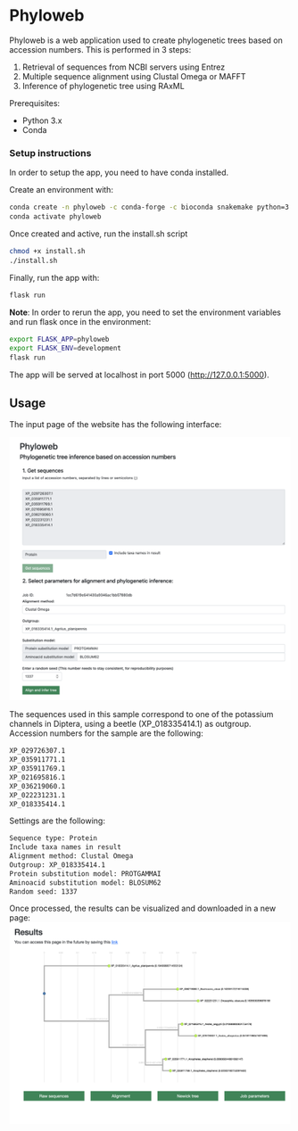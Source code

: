 # Phyloweb


Phyloweb is a web application used to create phylogenetic trees based on accession numbers. This is performed in 3 steps:
1. Retrieval of sequences from NCBI servers using Entrez
2. Multiple sequence alignment using Clustal Omega or MAFFT
3. Inference of phylogenetic tree using RAxML

Prerequisites:
- Python 3.x
- Conda

### Setup instructions
In order to setup the app, you need to have conda installed.

Create an environment with:
```bash
conda create -n phyloweb -c conda-forge -c bioconda snakemake python=3.8.3 -y
conda activate phyloweb
```

Once created and active, run the install.sh script
```bash
chmod +x install.sh
./install.sh
```

Finally, run the app with:

```bash
flask run
```

**Note**: In order to rerun the app, you need to set the environment variables and run flask once in the environment:
```bash
export FLASK_APP=phyloweb
export FLASK_ENV=development
flask run
```

The app will be served at localhost in port 5000 (http://127.0.0.1:5000).

## Usage
The input page of the website has the following interface:

![](phyloweb/static/sample1.png)

The sequences used in this sample correspond to one of the potassium channels in Diptera, using a beetle (XP_018335414.1) as outgroup. Accession numbers for the sample are the following:
```
XP_029726307.1
XP_035911771.1
XP_035911769.1
XP_021695816.1
XP_036219060.1
XP_022231231.1
XP_018335414.1
```

Settings are the following:
```
Sequence type: Protein
Include taxa names in result
Alignment method: Clustal Omega
Outgroup: XP_018335414.1
Protein substitution model: PROTGAMMAI
Aminoacid substitution model: BLOSUM62
Random seed: 1337
```

Once processed, the results can be visualized and downloaded in a new page:
![](phyloweb/static/sample2.png)
